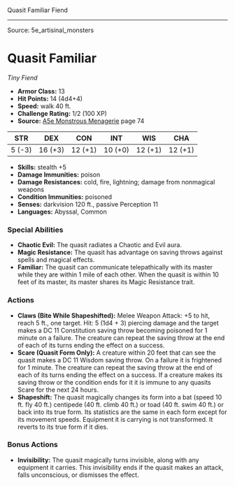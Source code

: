 <MonsterName/>Quasit Familiar</MonsterName>
<CreatureType/>Fiend</CreatureType>



---

Source: 5e_artisinal_monsters

# Quasit Familiar

*Tiny* *Fiend*

- **Armor Class:** 13
- **Hit Points:** 14 (4d4+4)
- **Speed:** walk 40 ft.
- **Challenge Rating:** 1/2 (100 XP)
- **Source:** [A5e Monstrous Menagerie](https://enpublishingrpg.com/products/level-up-monstrous-menagerie-a5e) page 74

| STR | DEX | CON | INT | WIS | CHA |
| --- | --- | --- | --- | --- | --- |
| 5 (-3) | 16 (+3) | 12 (+1) | 10 (+0) | 12 (+1) | 12 (+1) |

- **Skills:** stealth +5
- **Damage Immunities:** poison
- **Damage Resistances:** cold, fire, lightning; damage from nonmagical weapons
- **Condition Immunities:** poisoned
- **Senses:** darkvision 120 ft., passive Perception 11
- **Languages:** Abyssal, Common

### Special Abilities

- **Chaotic Evil:** The quasit radiates a Chaotic and Evil aura.
- **Magic Resistance:** The quasit has advantage on saving throws against spells and magical effects.
- **Familiar:** The quasit can communicate telepathically with its master while they are within 1 mile of each other. When the quasit is within 10 feet of its master, its master shares its Magic Resistance trait.

### Actions

- **Claws (Bite While Shapeshifted):** Melee Weapon Attack: +5 to hit, reach 5 ft., one target. Hit: 5 (1d4 + 3) piercing damage  and the target makes a DC 11 Constitution saving throw  becoming poisoned for 1 minute on a failure. The creature can repeat the saving throw at the end of each of its turns  ending the effect on a success.
- **Scare (Quasit Form Only):** A creature within 20 feet that can see the quasit makes a DC 11 Wisdom saving throw. On a failure  it is frightened for 1 minute. The creature can repeat the saving throw at the end of each of its turns  ending the effect on a success. If a creature makes its saving throw or the condition ends for it  it is immune to any quasits Scare for the next 24 hours.
- **Shapeshift:** The quasit magically changes its form into a bat (speed 10 ft.  fly 40 ft.)  centipede (40 ft.  climb 40 ft.)  or toad (40 ft.  swim 40 ft.)  or back into its true form. Its statistics are the same in each form except for its movement speeds. Equipment it is carrying is not transformed. It reverts to its true form if it dies.

### Bonus Actions

- **Invisibility:** The quasit magically turns invisible, along with any equipment it carries. This invisibility ends if the quasit makes an attack, falls unconscious, or dismisses the effect.




